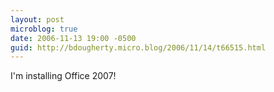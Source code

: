 ```yaml
---
layout: post
microblog: true
date: 2006-11-13 19:00 -0500
guid: http://bdougherty.micro.blog/2006/11/14/t66515.html
---
```

I'm installing Office 2007!
